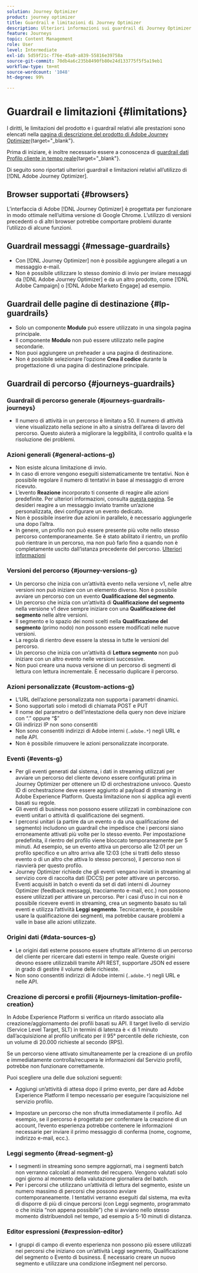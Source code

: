 ```yaml
---
solution: Journey Optimizer
product: journey optimizer
title: Guardrail e limitazioni di Journey Optimizer
description: Ulteriori informazioni sui guardrail di Journey Optimizer
feature: Journeys
topic: Content Management
role: User
level: Intermediate
exl-id: 5d59f21c-f76e-45a9-a839-55816e39758a
source-git-commit: 70db4a6c235b8490fb80e24d133775f5f5a19eb1
workflow-type: tm+mt
source-wordcount: '1048'
ht-degree: 99%

---
```


# Guardrail e limitazioni {#limitations}

I diritti, le limitazioni del prodotto e i guardrail relativi alle prestazioni sono elencati nella [pagina di descrizione del prodotto di Adobe Journey Optimizer](https://helpx.adobe.com/it/legal/product-descriptions/adobe-journey-optimizer.html){target="_blank"}.

Prima di iniziare, è inoltre necessario essere a conoscenza di [guardrail dati Profilo cliente in tempo reale](https://experienceleague.adobe.com/docs/experience-platform/profile/guardrails.html?lang=it){target="_blank"}.

Di seguito sono riportati ulteriori guardrail e limitazioni relativi all’utilizzo di [!DNL Adobe Journey Optimizer].

## Browser supportati {#browsers}

L’interfaccia di Adobe [!DNL Journey Optimizer] è progettata per funzionare in modo ottimale nell’ultima versione di Google Chrome. L’utilizzo di versioni precedenti o di altri browser potrebbe comportare problemi durante l’utilizzo di alcune funzioni.

## Guardrail messaggi {#message-guardrails}

* Con [!DNL Journey Optimizer] non è possibile aggiungere allegati a un messaggio e-mail.
* Non è possibile utilizzare lo stesso dominio di invio per inviare messaggi da [!DNL Adobe Journey Optimizer] e da un altro prodotto, come [!DNL Adobe Campaign] o [!DNL Adobe Marketo Engage] ad esempio.


## Guardrail delle pagine di destinazione {#lp-guardrails}

* Solo un componente **Modulo** può essere utilizzato in una singola pagina principale.
* Il componente **Modulo** non può essere utilizzato nelle pagine secondarie.
* Non puoi aggiungere un preheader a una pagina di destinazione.
* Non è possibile selezionare l’opzione **Crea il codice** durante la progettazione di una pagina di destinazione principale.

## Guardrail di percorso {#journeys-guardrails}

### Guardrail di percorso generale {#journeys-guardrails-journeys}

* Il numero di attività in un percorso è limitato a 50. Il numero di attività viene visualizzato nella sezione in alto a sinistra dell’area di lavoro del percorso. Questo aiuterà a migliorare la leggibilità, il controllo qualità e la risoluzione dei problemi.

### Azioni generali {#general-actions-g}

* Non esiste alcuna limitazione di invio.
* In caso di errore vengono eseguiti sistematicamente tre tentativi. Non è possibile regolare il numero di tentativi in base al messaggio di errore ricevuto.
* L’evento **Reazione** incorporato ti consente di reagire alle azioni predefinite. Per ulteriori informazioni, consulta [questa pagina](../building-journeys/reaction-events.md). Se desideri reagire a un messaggio inviato tramite un’azione personalizzata, devi configurare un evento dedicato.
* Non è possibile inserire due azioni in parallelo, è necessario aggiungerle una dopo l’altra.
* In genere, un profilo non può essere presente più volte nello stesso percorso contemporaneamente. Se è stato abilitato il rientro, un profilo può rientrare in un percorso, ma non può farlo fino a quando non è completamente uscito dall’istanza precedente del percorso. [Ulteriori informazioni](../building-journeys/end-journey.md)

### Versioni del percorso {#journey-versions-g}

* Un percorso che inizia con un’attività evento nella versione v1, nelle altre versioni non può iniziare con un elemento diverso. Non è possibile avviare un percorso con un evento **Qualificazione del segmento**.
* Un percorso che inizia con un’attività di **Qualificazione del segmento** nella versione v1 deve sempre iniziare con una **Qualificazione del segmento** nelle altre versioni.
* Il segmento e lo spazio dei nomi scelti nella **Qualificazione del segmento** (primo nodo) non possono essere modificati nelle nuove versioni.
* La regola di rientro deve essere la stessa in tutte le versioni del percorso.
* Un percorso che inizia con un’attività di **Lettura segmento** non può iniziare con un altro evento nelle versioni successive.
* Non puoi creare una nuova versione di un percorso di segmenti di lettura con lettura incrementale. È necessario duplicare il percorso.

### Azioni personalizzate {#custom-actions-g}

* L’URL dell’azione personalizzata non supporta i parametri dinamici.
* Sono supportati solo i metodi di chiamata POST e PUT
* Il nome del parametro o dell’intestazione della query non deve iniziare con “.” oppure “$”
* Gli indirizzi IP non sono consentiti
* Non sono consentiti indirizzi di Adobe interni (`.adobe.*`) negli URL e nelle API.
* Non è possibile rimuovere le azioni personalizzate incorporate.

### Eventi {#events-g}

* Per gli eventi generati dal sistema, i dati in streaming utilizzati per avviare un percorso del cliente devono essere configurati prima in Journey Optimizer per ottenere un ID di orchestrazione univoco. Questo ID di orchestrazione deve essere aggiunto al payload di streaming in Adobe Experience Platform. Questa limitazione non si applica agli eventi basati su regole.
* Gli eventi di business non possono essere utilizzati in combinazione con eventi unitari o attività di qualificazione dei segmenti.
* I percorsi unitari (a partire da un evento o da una qualificazione del segmento) includono un guardrail che impedisce che i percorsi siano erroneamente attivati più volte per lo stesso evento. Per impostazione predefinita, il rientro del profilo viene bloccato temporaneamente per 5 minuti. Ad esempio, se un evento attiva un percorso alle 12:01 per un profilo specifico e un altro arriva alle 12:03 (che si tratti dello stesso evento o di un altro che attiva lo stesso percorso), il percorso non si riavvierà per questo profilo.
* Journey Optimizer richiede che gli eventi vengano inviati in streaming al servizio core di raccolta dati (DCCS) per poter attivare un percorso. Eventi acquisiti in batch o eventi da set di dati interni di Journey Optimizer (feedback messaggi, tracciamento e-mail, ecc.) non possono essere utilizzati per attivare un percorso. Per i casi d’uso in cui non è possibile ricevere eventi in streaming, crea un segmento basato su tali eventi e utilizza l’attiviità **Leggi segmento**. Tecnicamente, è possibile usare la qualificazione dei segmenti, ma potrebbe causare problemi a valle in base alle azioni utilizzate.

### Origini dati {#data-sources-g}

* Le origini dati esterne possono essere sfruttate all’interno di un percorso del cliente per ricercare dati esterni in tempo reale. Queste origini devono essere utilizzabili tramite API REST, supportare JSON ed essere in grado di gestire il volume delle richieste.
* Non sono consentiti indirizzi di Adobe interni (`.adobe.*`) negli URL e nelle API.

### Creazione di percorsi e profili {#journeys-limitation-profile-creation}

In Adobe Experience Platform si verifica un ritardo associato alla creazione/aggiornamento dei profili basati su API. Il target livello di servizio (Service Level Target, SLT) in termini di latenza è &lt; di 1 minuto dall’acquisizione al profilo unificato per il 95° percentile delle richieste, con un volume di 20.000 richieste al secondo (RPS).

Se un percorso viene attivato simultaneamente per la creazione di un profilo e immediatamente controlla/recupera le informazioni dal Servizio profili, potrebbe non funzionare correttamente.

Puoi scegliere una delle due soluzioni seguenti:

* Aggiungi un’attività di attesa dopo il primo evento, per dare ad Adobe Experience Platform il tempo necessario per eseguire l’acquisizione nel servizio profilo.

* Impostare un percorso che non sfrutta immediatamente il profilo. Ad esempio, se il percorso è progettato per confermare la creazione di un account, l’evento esperienza potrebbe contenere le informazioni necessarie per inviare il primo messaggio di conferma (nome, cognome, indirizzo e-mail, ecc.).

### Leggi segmento {#read-segment-g}

* I segmenti in streaming sono sempre aggiornati, ma i segmenti batch non verranno calcolati al momento del recupero. Vengono valutati solo ogni giorno al momento della valutazione giornaliera del batch.
* Per i percorsi che utilizzano un’attività di lettura del segmento, esiste un numero massimo di percorsi che possono avviare contemporaneamente. I tentativi verranno eseguiti dal sistema, ma evita di disporre di più di cinque percorsi (con Leggi segmento, programmato o che inizia “non appena possibile”) che si avviano nello stesso momento distribuendoli nel tempo, ad esempio a 5-10 minuti di distanza.

### Editor espressioni {#expression-editor}

* I gruppi di campo di evento esperienza non possono più essere utilizzati nei percorsi che iniziano con un’attività Leggi segmento, Qualificazione del segmento o Evento di business. È necessario creare un nuovo segmento e utilizzare una condizione inSegment nel percorso.



